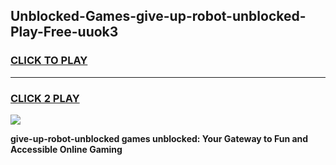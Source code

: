 
## Unblocked-Games-give-up-robot-unblocked-Play-Free-uuok3
<h3>
<a href="https://premium76.site?title=give-up-robot-unblocked&ref=20M">CLICK TO PLAY</a></h3>
<hr>

<h3>
<a href="https://premium76.site?title=give-up-robot-unblocked&ref=20M">CLICK 2 PLAY</a>
  
</h3>

<a href="https://premium76.site?title=give-up-robot-unblocked&ref=19M"><img src="https://clearcache.store/games.png"></a>


**give-up-robot-unblocked games unblocked: Your Gateway to Fun and Accessible Online Gaming**
